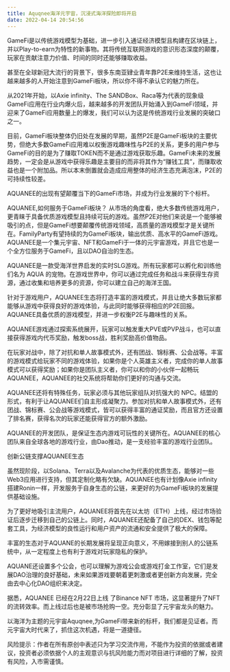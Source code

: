 ```yaml
---
title: Aquqnee海洋元宇宙，沉浸式海洋探险即将开启
date: 2022-04-14 20:54:56
---
```


GameFi是以传统游戏模型为基础，进一步引入通证经济模型且构建在区块链上，并以Play-to-earn为特性的新事物。其将传统互联网游戏的意识形态深度的颠覆，玩家在贡献注意力价值、时间的同时还能够赚取收益。

甚至在全球新冠大流行的背景下，很多东南亚肄业青年靠P2E来维持生活，这也让越来越多的人开始注意到GameFi板块，所以你不得不承认它的魅力所在。

从2021年开始，以Axie infinity、The SANDBox、Raca等为代表的现象级GameFi应用在行业内爆火后，越来越多的开发团队开始涌入到GameFi领域，并迎来了GameFi应用数量上的爆发，我们可以认为这是传统游戏行业发展的突破口之一。

目前，GameFi板块整体仍旧处在发展的早期，虽然P2E是GameFi板块的主要优势，但绝大多数GameFi应用难以权衡游戏趣味性与P2E的关系，更多的用户参与GameFi的目的是为了赚取TOKEN而不是通过游戏获取乐趣。GameFi未来的发展趋势，一定会是从游戏中获得乐趣是主要目的而非将其作为“赚钱工具”，而赚取收益也是一个附加品。所以本末倒置就会造成应用整体的经济生态充满泡沫，P2E的可持续性较差。

AQUANEE的出现有望颠覆当下的GameFi市场，并成为行业发展的下个标杆。


AQUANEE,如何服务于GameFi板块？
从市场的角度看，绝大多数传统游戏用户，更青睐于具备优质游戏模型且持续可玩的游戏。虽然P2E对他们来说是一个能够被吸引的点，但是GameFi想要颠覆传统游戏领域，高质量的游戏模型才是关键所在。FamilyParty有望持续的为GameFi板块，输出优质、高水平的GameFi游戏。AQUANEE是一个集元宇宙、NFT和GameFi于一体的元宇宙游戏，并且它也是一个全方位服务于GameFi，且以DAO自治的生态。

AQUANEE是一款受海洋世界启发的实时SLG游戏。所有玩家都可以孵化和训练他们名为 AQUA 的宠物。在游戏世界中，你可以通过完成任务和战斗来获得生存资源，通过收集和培养更多的资源，你可以建立自己的海洋王国。

针对于游戏用户，AQUANEE生态将打造丰富的游戏模式，并且让绝大多数玩家都能够从游戏中获得良好的游戏体验，与此同时能够获得相应的P2E回报。AQUANEE具备优质的游戏模型，并进一步权衡P2E与趣味性的关系。

AQUANEE游戏通过探索系统展开，玩家可以触发重大PVE或PVP战斗，也可以直接获得游戏内代币奖励，触发boss战，胜利奖励高价值物品。

在玩家对战中，除了对抗和单人故事模式外，还有团战、锦标赛、公会战等。丰富的游戏模式给玩家不同的游戏体验，如果你是个人英雄主义者，完成你的单人故事模式可以获得奖励；如果你是团队主义者，你可以和你的小伙伴一起畅玩AQUANEE，AQUANEE的社交系统将帮助你们更好的沟通与交流。

AQUANEE还将有特殊任务，玩家必须与其他玩家组队对抗强大的 NPC。结盟的形式，有利于让AQUANEE们自主形成凝聚力。参加对抗和单人故事模式外，还有团战、锦标赛、公会战等游戏模式，皆可以获得丰富的通证奖励，而且官方还设置了排名赛，获得名次的玩家还能获得官方的额外激励。

AQUANEE的开发团队，是保证生态内游戏可玩性的关键所在。AQUANEE的核心团队来自全球各地的游戏行业，由Dao推动，是一支经验丰富的游戏行业团队。

创新公链支撑AQUANEE生态

虽然现阶段，以Solana、Terra以及Avalanche为代表的优质生态，能够对一些Web3应用进行支持，但其定制化略有欠缺。AQUANEE也有计划像Axie infinity搭建Ronin一样，开发服务于自身生态的公链，来更好的为GameFi板块的发展提供基础设施。

为了更好地吸引主流用户，AQUANEE将首先在以太坊（ETH）上线，经过市场验证后逐步迁移到自己的公链上。同时，AQUANEE还配备了自己的DEX、钱包等配套工具，为经济模型的良性运行和用户资产的流通和安全提供了极大的保障。

丰富的生态对于AQUANE的长期发展将呈现正向意义，不用嫁接到别人的公链系统中，从一定程度上也有利于游戏对玩家隐私的保护。

AQUANE还设置多个公会，也可以理解为游戏公会或游戏打金工作室，它们是发展DAO治理的良好基础，未来如果游戏要朝着更刺激或者更创新方向发展，完全由去中心化DAO组织来决定。

据悉，AQUANEE 已经在2月22日上线 了Binance NFT 市场，这显著提升了NFT的流转效率。而上线过后也是被市场抢购一空。充分彰显了元宇宙龙头的魅力。

以海洋为主题的元宇宙Aquqnee,为GameFi带来新的标杆，我们都是见证者。而元宇宙大时代来了，抓住这次机遇，将是一道捷径。



风险提示：作者在所有原创中表述只为学习交流作用，不能作为投资的依据或者建议，投资者必须依据个人的主观意识与抗风险能力而对项目进行详细的了解，投资有风险，入市需谨慎。